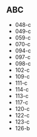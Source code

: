 ## ABC
- 048-c
- 049-c
- 059-c
- 070-c
- 094-c
- 097-c
- 098-c
- 102-c
- 109-c
- 111-c
- 114-c
- 113-c
- 117-c
- 120-c
- 122-c
- 123-c
- 126-b
